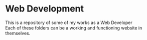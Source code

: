 # Web Development

This is a repository of some of my works as a Web Developer<br>
Each of these folders can be a working and functioning website in themselves.